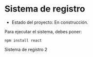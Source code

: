 <h1> Sistema de registro </h1>

- Estado del proyecto: En construcción.

Para ejecutar el sistema, debes poner:

``` npm install react ```

Sistema de registro 2
